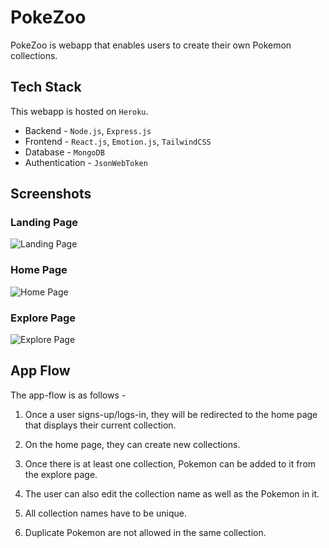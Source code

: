 # PokeZoo

PokeZoo is webapp that enables users to create their own Pokemon collections.

## Tech Stack

This webapp is hosted on `Heroku`.

- Backend - `Node.js`, `Express.js`
- Frontend - `React.js`, `Emotion.js`, `TailwindCSS`
- Database - `MongoDB`
- Authentication - `JsonWebToken`

## Screenshots

### Landing Page

![Landing Page]("./screenshots/poke-zoo-landing.jpg")

### Home Page

![Home Page]("./screenshots/poke-zoo-home.png")

### Explore Page

![Explore Page]("./screenshots/poke-zoo-explore.jpg")

## App Flow

The app-flow is as follows -

1. Once a user signs-up/logs-in, they will be redirected to the home page that displays their current collection.

2. On the home page, they can create new collections.

3. Once there is at least one collection, Pokemon can be added to it from the explore page.

4. The user can also edit the collection name as well as the Pokemon in it.

5. All collection names have to be unique.

6. Duplicate Pokemon are not allowed in the same collection.
